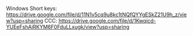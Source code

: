 Windows Short keys: https://drive.google.com/file/d/11N1v5cq9u8kc1tNQfQYYgESkZ21U9h_z/view?usp=sharing
CCC: https://drive.google.com/file/d/1Kwqicd-YUEeFshAiRKYM6F0FduLLxugk/view?usp=sharing
